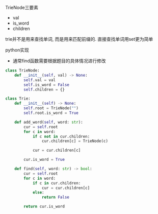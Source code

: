 TrieNode三要素

- val
- is_word
- children

trie并不是用来查找单词, 而是用来匹配前缀的. 直接查找单词用set更为简单

python实现
- 通常find函数需要根据题目的具体情况进行修改

```python
class TrieNode:
    def __init__(self, val) -> None:
        self.val = val
        self.is_word = False
        self.children = {}

class Trie:
    def __init__(self) -> None:
        self.root = TrieNode("")
        self.root.is_word = True

    def add_word(self, word: str):
        cur = self.root
        for c in word:
            if c not in cur.children:
                cur.children[c] = TrieNode(c)

            cur = cur.children[c]

        cur.is_word = True

    def find(self, word: str) -> bool:
        cur = self.root
        for c in word:
            if c in cur.children:
                cur = cur.children[c]
            else:
                return False

        return cur.is_word

```
